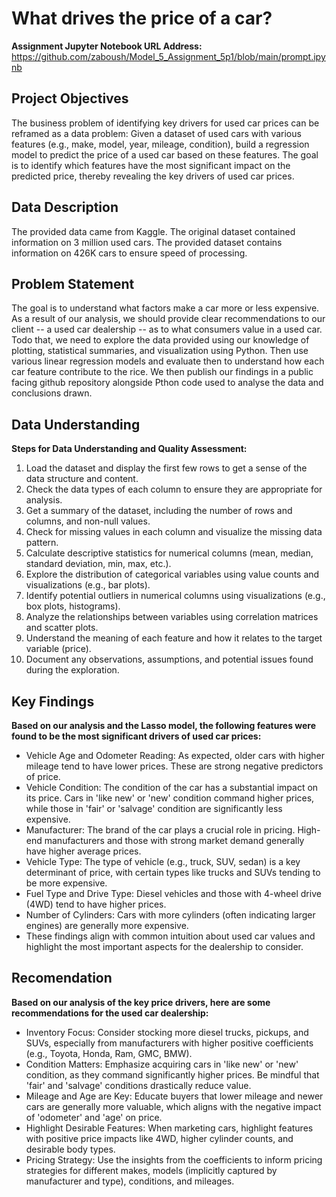 # What drives the price of a car?
**Assignment Jupyter Notebook URL Address:** https://github.com/zaboush/Model_5_Assignment_5p1/blob/main/prompt.ipynb
## Project Objectives
The business problem of identifying key drivers for used car prices can be reframed as a data problem:
Given a dataset of used cars with various features (e.g., make, model, year, mileage, condition), build a regression model to predict the price of a used car based on these features.
The goal is to identify which features have the most significant impact on the predicted price, thereby revealing the key drivers of used car prices.
## Data Description
The provided data came from Kaggle. The original dataset contained information on 3 million used cars. The provided dataset contains information on 426K cars to ensure speed of processing. 
## Problem Statement
The goal is to understand what factors make a car more or less expensive. As a result of our analysis, we should provide clear recommendations to our client -- a used car dealership -- as to what consumers value in a used car.
Todo that, we need to explore the data provided using our knowledge of plotting, statistical summaries, and visualization using Python. Then use various linear regression models and evaluate then to understand how each car feature contribute to the rice. We then publish our findings in a public facing github repository alongside Pthon code used to analyse the data and conclusions drawn.
## Data Understanding
**Steps for Data Understanding and Quality Assessment:**  
1. Load the dataset and display the first few rows to get a sense of the data structure and content.
2. Check the data types of each column to ensure they are appropriate for analysis.
3. Get a summary of the dataset, including the number of rows and columns, and non-null values.
4. Check for missing values in each column and visualize the missing data pattern.
5. Calculate descriptive statistics for numerical columns (mean, median, standard deviation, min, max, etc.).
6. Explore the distribution of categorical variables using value counts and visualizations (e.g., bar plots).
7. Identify potential outliers in numerical columns using visualizations (e.g., box plots, histograms).
8. Analyze the relationships between variables using correlation matrices and scatter plots.
9. Understand the meaning of each feature and how it relates to the target variable (price).
10. Document any observations, assumptions, and potential issues found during the exploration.
## Key Findings
**Based on our analysis and the Lasso model, the following features were found to be the most significant drivers of used car prices:**
- Vehicle Age and Odometer Reading: As expected, older cars with higher mileage tend to have lower prices. These are strong negative predictors of price.
- Vehicle Condition: The condition of the car has a substantial impact on its price. Cars in 'like new' or 'new' condition command higher prices, while those in 'fair' or 'salvage' condition are significantly less expensive.
- Manufacturer: The brand of the car plays a crucial role in pricing. High-end manufacturers and those with strong market demand generally have higher average prices.
- Vehicle Type: The type of vehicle (e.g., truck, SUV, sedan) is a key determinant of price, with certain types like trucks and SUVs tending to be more expensive.
- Fuel Type and Drive Type: Diesel vehicles and those with 4-wheel drive (4WD) tend to have higher prices.
- Number of Cylinders: Cars with more cylinders (often indicating larger engines) are generally more expensive.
- These findings align with common intuition about used car values and highlight the most important aspects for the dealership to consider.
## Recomendation
**Based on our analysis of the key price drivers, here are some recommendations for the used car dealership:**
- Inventory Focus: Consider stocking more diesel trucks, pickups, and SUVs, especially from manufacturers with higher positive coefficients (e.g., Toyota, Honda, Ram, GMC, BMW).
- Condition Matters: Emphasize acquiring cars in 'like new' or 'new' condition, as they command significantly higher prices. Be mindful that 'fair' and 'salvage' conditions drastically reduce value.
- Mileage and Age are Key: Educate buyers that lower mileage and newer cars are generally more valuable, which aligns with the negative impact of 'odometer' and 'age' on price.
- Highlight Desirable Features: When marketing cars, highlight features with positive price impacts like 4WD, higher cylinder counts, and desirable body types.
- Pricing Strategy: Use the insights from the coefficients to inform pricing strategies for different makes, models (implicitly captured by manufacturer and type), conditions, and mileages.
